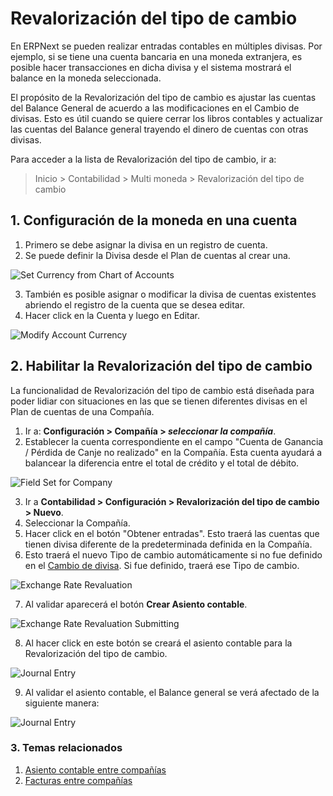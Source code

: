 <!-- add-breadcrumbs -->
# Revalorización del tipo de cambio

En ERPNext se pueden realizar entradas contables en múltiples divisas. Por ejemplo, si se tiene una cuenta bancaria en una moneda extranjera, es posible hacer transacciones en dicha divisa y el sistema mostrará el balance en la moneda seleccionada.

El propósito de la Revalorización del tipo de cambio es ajustar las cuentas del Balance General de acuerdo a las modificaciones en el Cambio de divisas. Esto es útil cuando se quiere cerrar los libros contables y actualizar las cuentas del Balance general trayendo el dinero de cuentas con otras divisas.

Para acceder a la lista de Revalorización del tipo de cambio, ir a:
> Inicio > Contabilidad > Multi moneda > Revalorización del tipo de cambio

## 1. Configuración de la moneda en una cuenta

1. Primero se debe asignar la divisa en un registro de cuenta.
1. Se puede definir la Divisa desde el Plan de cuentas al crear una.

 <img class="screenshot" alt="Set Currency from Chart of Accounts" src="{{docs_base_url}}/assets/img/accounts/multi-currency/chart-of-accounts.png">
 
3. También es posible asignar o modificar la divisa de cuentas existentes abriendo el registro de la cuenta que se desea editar.
4. Hacer click en la Cuenta y luego en Editar.

 <img class="screenshot" alt="Modify Account Currency"  src="{{docs_base_url}}/assets/img/accounts/multi-currency/account-set-currency.png">

## 2. Habilitar la Revalorización del tipo de cambio

La funcionalidad de Revalorización del tipo de cambio está diseñada para poder lidiar con situaciones en las que se tienen diferentes divisas en el Plan de cuentas de una Compañía.

1. Ir a: **Configuración > Compañía > *seleccionar la compañía***.
1. Establecer la cuenta correspondiente en el campo "Cuenta de Ganancia / Pérdida de Canje no realizado" en la Compañía. Esta cuenta ayudará a balancear la diferencia entre el total de crédito y el total de débito.
 <img class="screenshot" alt="Field Set for Company"   src="{{docs_base_url}}/assets/img/accounts/field_set_company.png">
 
3. Ir a **Contabilidad > Configuración > Revalorización del tipo de cambio > Nuevo**.
4. Seleccionar la Compañía.
5. Hacer click en el botón "Obtener entradas". Esto traerá las cuentas que tienen divisa diferente de la predeterminada definida en la Compañía.
6. Esto traerá el nuevo Tipo de cambio automáticamente si no fue definido en el [Cambio de divisa](/docs/user/manual/en/accounts/currency-exchange). Si fue definido, traerá ese Tipo de cambio.
 <img class="screenshot" alt="Exchange Rate Revaluation"   src="{{docs_base_url}}/assets/img/accounts/exchange-rate-revaluation.png">

7. Al validar aparecerá el botón **Crear Asiento contable**.
<img class="screenshot" alt="Exchange Rate Revaluation Submitting"    src="{{docs_base_url}}/assets/img/accounts/exchange-rate-revaluation-submit.png">

8. Al hacer click en este botón se creará el asiento contable para la Revalorización del tipo de cambio.
<img class="screenshot" alt="Journal Entry"   src="{{docs_base_url}}/assets/img/accounts/journal-entry-exchange.png">

9. Al validar el asiento contable, el Balance general se verá afectado de la siguiente manera:
<img class="screenshot" alt="Journal Entry"   src="{{docs_base_url}}/assets/img/accounts/journal-entry-exchange-submit.png">

### 3. Temas relacionados
1. [Asiento contable entre compañías](/docs/user/manual/es/accounts/inter-company-journal-entry)
1. [Facturas entre compañías](/docs/user/manual/es/accounts/inter-company-invoices)
